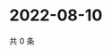 # 2022-08-10

共 0 条

<!-- BEGIN WEIBO -->
<!-- 最后更新时间 Wed Aug 10 2022 15:15:20 GMT+0800 (China Standard Time) -->

<!-- END WEIBO -->
